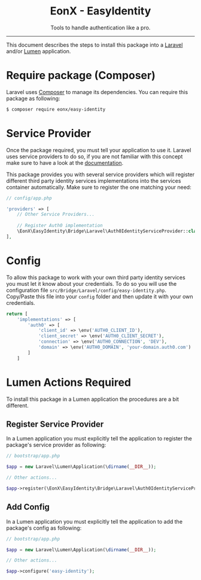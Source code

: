 <div align="center">
    <h1>EonX - EasyIdentity</h1>
    <p>Tools to handle authentication like a pro.</p>
</div>

---

This document describes the steps to install this package into a [Laravel][1] and/or [Lumen][2] application.

# Require package (Composer)

Laravel uses [Composer][3] to manage its dependencies. You can require this package as following:

```bash
$ composer require eonx/easy-identity
```

# Service Provider

Once the package required, you must tell your application to use it. Laravel uses service providers to do so, if you are
not familiar with this concept make sure to have a look at the [documentation][4].

This package provides you with several service providers which will register different third party identity services
implementations into the services container automatically. Make sure to register the one matching your need:

```php
// config/app.php

'providers' => [
    // Other Service Providers...
    
    // Register Auth0 implementation
    \EonX\EasyIdentity\Bridge\Laravel\Auth0IdentityServiceProvider::class
],
```

# Config

To allow this package to work with your own third party identity services you must let it know about your credentials. 
To do so you will use the configuration file `src/Bridge/Laravel/config/easy-identity.php`. 
Copy/Paste this file into your `config` folder and then update it with your own credentials.

```php
return [
    'implementations' => [
        'auth0' => [
            'client_id' => \env('AUTH0_CLIENT_ID'),
            'client_secret' => \env('AUTH0_CLIENT_SECRET'),
            'connection' => \env('AUTH0_CONNECTION', 'DEV'),
            'domain' => \env('AUTH0_DOMAIN', 'your-domain.auth0.com')
        ]
    ]
```

# Lumen Actions Required

To install this package in a Lumen application the procedures are a bit different.

## Register Service Provider

In a Lumen application you must explicitly tell the application to register the package's service provider as following:

```php
// bootstrap/app.php

$app = new Laravel\Lumen\Application(\dirname(__DIR__));

// Other actions...

$app->register(\EonX\EasyIdentity\Bridge\Laravel\Auth0IdentityServiceProvider::class);
```

## Add Config

In a Lumen application you must explicitly tell the application to add the package's config as following:

```php
// bootstrap/app.php

$app = new Laravel\Lumen\Application(\dirname(__DIR__));

// Other actions...

$app->configure('easy-identity');
```

[1]: https://laravel.com/
[2]: https://lumen.laravel.com/
[3]: https://getcomposer.org/
[4]: https://laravel.com/docs/5.7/providers
